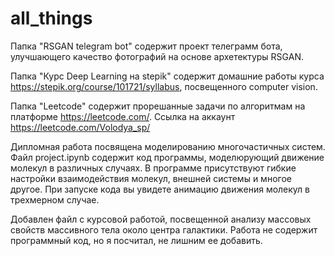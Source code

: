 # all_things


Папка "RSGAN telegram bot" содержит проект телеграмм бота, улучшающего качество фотографий на основе архетектуры RSGAN.


Папка "Курс Deep Learning на stepik" содержит домашние работы курса https://stepik.org/course/101721/syllabus, посвещенного computer vision.


Папка "Leetcode" содержит прорешанные задачи по алгоритмам на платформе https://leetcode.com/. 
Ссылка на аккаунт https://leetcode.com/Volodya_sp/





Дипломная работа посвящена моделированию многочастичных систем. Файл project.ipynb содержит код программы, моделюрующий движение молекул в различных случаях. В программе присутствуют гибкие настройки взаимодействия молекул, внешней системы и многое другое.  При запуске кода вы увидете анимацию движения молекул в трехмерном случае. 



Добавлен файл с курсовой работой, посвещенной анализу массовых свойств массивного тела около центра галактики. Работа не содержит программный код, но я посчитал, не лишним ее добавить.




